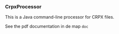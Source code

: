 ### CrpxProcessor

This is a Java command-line processor for CRPX files.

See the pdf documentation in de map `doc`
